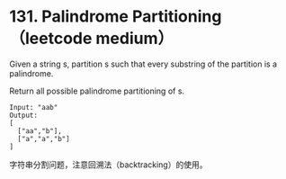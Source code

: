 # 131. Palindrome Partitioning（leetcode medium）
Given a string s, partition s such that every substring of the partition is a palindrome.

Return all possible palindrome partitioning of s.
```
Input: "aab"
Output:
[
  ["aa","b"],
  ["a","a","b"]
]
```
字符串分割问题，注意回溯法（backtracking）的使用。
